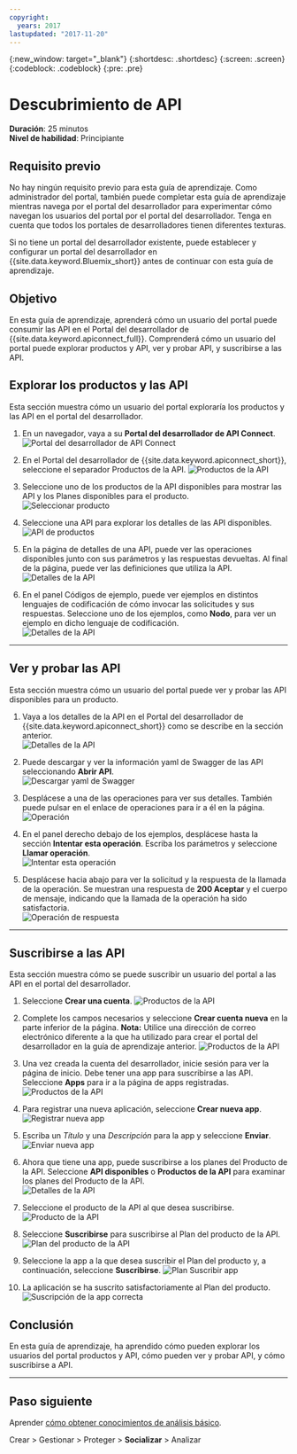 ```yaml
---
copyright:
  years: 2017
lastupdated: "2017-11-20"
---
```


{:new_window: target="_blank"}
{:shortdesc: .shortdesc}
{:screen: .screen}
{:codeblock: .codeblock}
{:pre: .pre}

# Descubrimiento de API
**Duración**: 25 minutos  
**Nivel de habilidad**: Principiante  


## Requisito previo
No hay ningún requisito previo para esta guía de aprendizaje. Como administrador del portal, también puede completar esta guía de aprendizaje mientras navega por el portal del desarrollador para experimentar cómo navegan los usuarios del portal por el portal del desarrollador. Tenga en cuenta que todos los portales de desarrolladores tienen diferentes texturas. 

Si no tiene un portal del desarrollador existente, puede establecer y configurar un portal del desarrollador en {{site.data.keyword.Bluemix_short}} antes de continuar con esta guía de aprendizaje.

## Objetivo
En esta guía de aprendizaje, aprenderá cómo un usuario del portal puede consumir las API en el Portal del desarrollador de {{site.data.keyword.apiconnect_full}}. Comprenderá cómo un usuario del portal puede explorar productos y API, ver y probar API, y suscribirse a las API. 

## Explorar los productos y las API
Esta sección muestra cómo un usuario del portal exploraría los productos y las API en el portal del desarrollador.

1. En un navegador, vaya a su **Portal del desarrollador de API Connect**.
![Portal del desarrollador de API Connect](images/11-developer-portal.png)

2. En el Portal del desarrollador de {{site.data.keyword.apiconnect_short}}, seleccione el separador Productos de la API.
![Productos de la API](images/12-API-products.png)

3. Seleccione uno de los productos de la API disponibles para mostrar las API y los Planes disponibles para el producto.  
  ![Seleccionar producto](images/13-product.png)

4. Seleccione una API para explorar los detalles de las API disponibles.  
  ![API de productos](images/14-api.png)

5. En la página de detalles de una API, puede ver las operaciones disponibles junto con sus parámetros y las respuestas devueltas. Al final de la página, puede ver las definiciones que utiliza la API.  
  ![Detalles de la API](images/15-details.png) 

6. En el panel Códigos de ejemplo, puede ver ejemplos en distintos lenguajes de codificación de cómo invocar las solicitudes y sus respuestas. Seleccione uno de los ejemplos, como **Nodo**, para ver un ejemplo en dicho lenguaje de codificación.  
  ![Detalles de la API](images/16-examples.png) 

---

## Ver y probar las API
Esta sección muestra cómo un usuario del portal puede ver y probar las API disponibles para un producto. 

1. Vaya a los detalles de la API en el Portal del desarrollador de {{site.data.keyword.apiconnect_short}} como se describe en la sección anterior.  
  ![Detalles de la API](images/21-details.png) 

2. Puede descargar y ver la información yaml de Swagger de las API seleccionando **Abrir API**.  
  ![Descargar yaml de Swagger](images/22-swagger.png) 

3. Desplácese a una de las operaciones para ver sus detalles. También puede pulsar en el enlace de operaciones para ir a él en la página.
![Operación](images/23-operation.png)

4. En el panel derecho debajo de los ejemplos, desplácese hasta la sección **Intentar esta operación**. Escriba los parámetros y seleccione **Llamar operación**.  
  ![Intentar esta operación](images/24-try-this-operation.png)

5. Desplácese hacia abajo para ver la solicitud y la respuesta de la llamada de la operación. Se muestran una respuesta de **200 Aceptar** y el cuerpo de mensaje, indicando que la llamada de la operación ha sido satisfactoria.  
  ![Operación de respuesta](images/25-operation-response.png)

---

## Suscribirse a las API
Esta sección muestra cómo se puede suscribir un usuario del portal a las API en el portal del desarrollador. 

1. Seleccione **Crear una cuenta**.
![Productos de la API](images/31-create-account.png)

2. Complete los campos necesarios y seleccione **Crear cuenta nueva** en la parte inferior de la página. 
**Nota:** Utilice una dirección de correo electrónico diferente a la que ha utilizado para crear el portal del desarrollador en la guía de aprendizaje anterior.
![Productos de la API](images/32-create-new-account.png)

3. Una vez creada la cuenta del desarrollador, inicie sesión para ver la página de inicio. Debe tener una app para suscribirse a las API. Seleccione **Apps** para ir a la página de apps registradas.  
  ![Productos de la API](images/33-login.png)

4. Para registrar una nueva aplicación, seleccione **Crear nueva app**.  
  ![Registrar nueva app](images/34-create-new-app.png)

5. Escriba un *Título* y una *Descripción* para la app y seleccione **Enviar**.  
  ![Enviar nueva app](images/35-submit-new-app.png) 

6. Ahora que tiene una app, puede suscribirse a los planes del Producto de la API. Seleccione **API disponibles** o **Productos de la API** para examinar los planes del Producto de la API.  
  ![Detalles de la API](images/36-api-products.png) 

7. Seleccione el producto de la API al que desea suscribirse.  
  ![Producto de la API](images/37-select-product.png) 

8. Seleccione **Suscribirse** para suscribirse al Plan del producto de la API.  
  ![Plan del producto de la API](images/38-subscribe-plan.png) 

9. Seleccione la app a la que desea suscribir el Plan del producto y, a continuación, seleccione **Suscribirse**.
  ![Plan Suscribir app](images/39-subscribe-app-plan.png) 

10. La aplicación se ha suscrito satisfactoriamente al Plan del producto.
  ![Suscripción de la app correcta](images/310-subscribe-success.png) 

## Conclusión

En esta guía de aprendizaje, ha aprendido cómo pueden explorar los usuarios del portal productos y API, cómo pueden ver y probar API, y cómo suscribirse a API. 

---

## Paso siguiente

Aprender [cómo obtener conocimientos de análisis básico](tut_insights_analytics.html).

Crear > Gestionar > Proteger > **Socializar** > Analizar  



